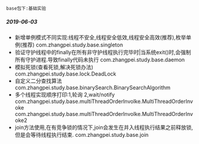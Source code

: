 ```
base包下:基础实验
```
##### 2019-06-03
* 新增单例模式不同实现:线程不安全,线程安全低效,线程安全高效(推荐),枚举单例(推荐)
com.zhangpei.study.base.singleton
* 验证守护线程中的finally在所有非守护线程执行完毕时|当系统exit()时,会强制所有守护进程.导致finally代码未执行
com.zhangpei.study.base.daemon
* 模拟死锁(查看死锁,解决死锁办法)
com.zhangpei.study.base.lock.DeadLock
* 自定义二分查找算法
com.zhangpei.study.base.binarySearch.BinarySearchAlgorithm
* 多个线程实现顺序打印:1,轮询 2,wait/notify
com.zhangpei.study.base.multiThreadOrderInvolke.MultiThreadOrderInvoke
com.zhangpei.study.base.multiThreadOrderInvolke.MultiThreadOrderInvoke2
* join方法使用,在有竞争锁的情况下,join会发生在并入线程执行结果之前释放锁,但是会等待线程执行结束.
com.zhangpei.study.base.join